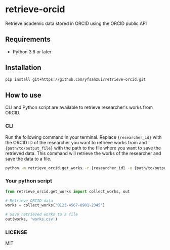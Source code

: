 # retrieve-orcid
Retrieve academic data stored in ORCID using the ORCID public API

## Requirements
- Python 3.6 or later

## Installation
```bash
pip install git+https://github.com/yfsanzui/retrieve-orcid.git
```

## How to use
CLI and Python script are available to retrieve researcher's works from ORCID.

### CLI
Run the following command in your terminal. Replace `{researcher_id}` with the ORCID ID of the researcher you want to retrieve works from and `{path/to/output_file}` with the path to the file where you want to save the retrieved data. This command will retrieve the works of the researcher and save the data to a file.

```bash
python -m retrieve_orcid.get_works -r {researcher_id} -o {path/to/output_file}
```

### Your python script
```python
from retrieve_orcid.get_works import collect_works, out

# Retrieve ORCID data
works = collect_works('0123-4567-8901-2345')

# Save retrieved works to a file
out(works, 'works.csv')
```

### LICENSE
MIT
